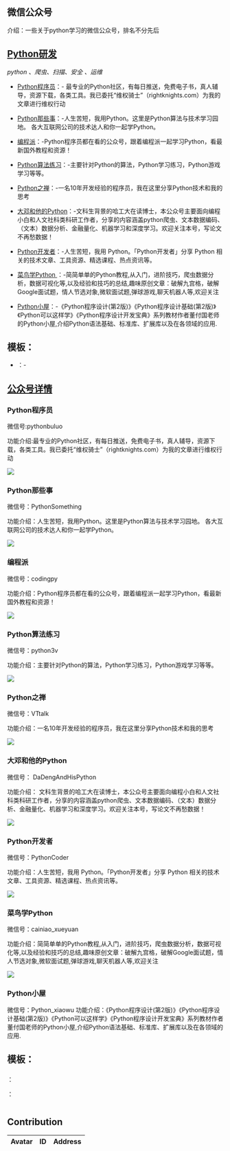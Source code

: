 ## 微信公众号

介绍：一些关于python学习的微信公众号，排名不分先后



## [Python研发]()

*python 、爬虫、扫描、安全 、运维*

- [Python程序员](#Python程序员)：- 最专业的Python社区，有每日推送，免费电子书，真人辅导，资源下载，各类工具。我已委托“维权骑士”（rightknights.com）为我的文章进行维权行动

- [Python那些事](#Python那些事)：-人生苦短，我用Python。这里是Python算法与技术学习园地。 各大互联网公司的技术达人和你一起学Python。

- [编程派](#编程派)：-Python程序员都在看的公众号，跟着编程派一起学习Python，看最新国外教程和资源！

- [Python算法练习](#Python算法练习)：-主要针对Python的算法，Python学习练习，Python游戏学习等等。

- [Python之禅](#Python之禅)：-一名10年开发经验的程序员，我在这里分享Python技术和我的思考


- [大邓和他的Python](#大邓和他的Python)：-文科生背景的哈工大在读博士，本公众号主要面向编程小白和人文社科类科研工作者，分享的内容涵盖python爬虫、文本数据编码、（文本）数据分析、金融量化、机器学习和深度学习。欢迎关注本号，写论文不再愁数据！

- [Python开发者](#Python开发者)：-人生苦短，我用 Python。「Python开发者」分享 Python 相关的技术文章、工具资源、精选课程、热点资讯等。

- [菜鸟学Python ](#菜鸟学Python )：-简简单单的Python教程,从入门，进阶技巧，爬虫数据分析，数据可视化等,以及经验和技巧的总结,趣味原创文章：破解九宫格，破解Google面试题，情人节选对象,微软面试题,弹球游戏,聊天机器人等,欢迎关注


- [Python小屋](#Python小屋)：-《Python程序设计(第2版)》《Python程序设计基础(第2版)》《Python可以这样学》《Python程序设计开发宝典》系列教材作者董付国老师的Python小屋,介绍Python语法基础、标准库、扩展库以及在各领域的应用.
 
## 模板：

- [](#)：-


## [公众号详情]()

### Python程序员 

微信号:pythonbuluo

功能介绍:最专业的Python社区，有每日推送，免费电子书，真人辅导，资源下载，各类工具。我已委托“维权骑士”（rightknights.com）为我的文章进行维权行动

![](https://mp.weixin.qq.com/mp/qrcode?scene=10000004&size=102&__biz=MjM5NzU0MzU0Nw==&mid=2651382259&idx=1&sn=4bb0eff02fcb669d6371968467f69a53&send_time=)


### Python那些事
 
微信号：PythonSomething

功能介绍：人生苦短，我用Python。这里是Python算法与技术学习园地。 各大互联网公司的技术达人和你一起学Python。

![](https://mp.weixin.qq.com/mp/qrcode?scene=10000004&size=102&__biz=MzAwOTQ4MzY1Nw==&mid=2247487861&idx=1&sn=6f6dd1b071ff13a166c4448a6875616a&send_time=)

### 编程派 

微信号：codingpy

功能介绍：Python程序员都在看的公众号，跟着编程派一起学习Python，看最新国外教程和资源！

![](https://mp.weixin.qq.com/mp/qrcode?scene=10000005&size=102&__biz=MzAwNDc0MTUxMw==&mid=2649641347&idx=1&sn=2af28c23e5032fa6098b177fc2e4e37d&send_time=)

### Python算法练习 

微信号：python3v

功能介绍：主要针对Python的算法，Python学习练习，Python游戏学习等等。

![](https://mp.weixin.qq.com/mp/qrcode?scene=10000005&size=102&__biz=MzIyOTc5NzMxMg==&mid=2247484597&idx=1&sn=e21f3227ae538105e5b7cda52008faff&send_time=)

### Python之禅 

微信号：VTtalk

功能介绍：一名10年开发经验的程序员，我在这里分享Python技术和我的思考

![](https://mp.weixin.qq.com/mp/qrcode?scene=10000004&size=102&__biz=MjM5MzgyODQxMQ==&mid=2650370229&idx=1&sn=c1aa8a93317ff7dfcc1d55128244b9f7&send_time=)


### 大邓和他的Python 

微信号：
DaDengAndHisPython

功能介绍：
文科生背景的哈工大在读博士，本公众号主要面向编程小白和人文社科类科研工作者，分享的内容涵盖python爬虫、文本数据编码、（文本）数据分析、金融量化、机器学习和深度学习。欢迎关注本号，写论文不再愁数据！

![](https://mp.weixin.qq.com/mp/qrcode?scene=10000005&size=102&__biz=MzI1MTE2ODg4MA==&mid=2650070720&idx=1&sn=2ac78c04be23751d62e78caa92dc9b16&send_time=)



### Python开发者 

微信号：PythonCoder

功能介绍：人生苦短，我用 Python。「Python开发者」分享 Python 相关的技术文章、工具资源、精选课程、热点资讯等。

![](https://mp.weixin.qq.com/mp/qrcode?scene=10000004&size=102&__biz=MzA4MjEyNTA5Mw==&mid=2652569348&idx=1&sn=97c1fdcf110c5b8a6338992a26b8a9ef&send_time=)

### 菜鸟学Python

微信号：cainiao_xueyuan

功能介绍：简简单单的Python教程,从入门，进阶技巧，爬虫数据分析，数据可视化等,以及经验和技巧的总结,趣味原创文章：破解九宫格，破解Google面试题，情人节选对象,微软面试题,弹球游戏,聊天机器人等,欢迎关注

![](https://mp.weixin.qq.com/mp/qrcode?scene=10000004&size=102&__biz=MzIxNjM4NDE2MA==&mid=2247489705&idx=1&sn=e839cb359982446366d430ea83be1c78&send_time=)

 
### Python小屋

微信号：Python_xiaowu
功能介绍：《Python程序设计(第2版)》《Python程序设计基础(第2版)》《Python可以这样学》《Python程序设计开发宝典》系列教材作者董付国老师的Python小屋,介绍Python语法基础、标准库、扩展库以及在各领域的应用.










## 模板：

### 

：

：

![]()
















## Contribution

Avatar | ID | Address
--- | --- | ---
